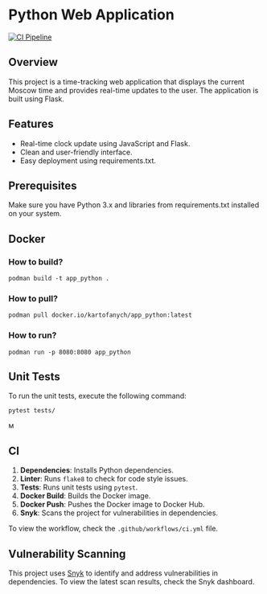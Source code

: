 # Python Web Application
[![CI Pipeline](https://github.com/Kartofanych/S25-core-course-labs/actions/workflows/ci.yml/badge.svg?branch=master)](https://github.com/Kartofanych/S25-core-course-labs/actions/workflows/ci.yml)

## Overview

This project is a time-tracking web application that displays the current Moscow time and provides real-time updates to
the user. The application is built using Flask.

## Features

- Real-time clock update using JavaScript and Flask.
- Clean and user-friendly interface.
- Easy deployment using requirements.txt.

## Prerequisites

Make sure you have Python 3.x and libraries from requirements.txt installed on your system.

## Docker

### How to build?
```
podman build -t app_python .
```

### How to pull?
```
podman pull docker.io/kartofanych/app_python:latest
```
   
### How to run?
```
podman run -p 8080:8080 app_python
```

## Unit Tests

To run the unit tests, execute the following command:
```
pytest tests/
```
м
## CI

1. **Dependencies**: Installs Python dependencies.
2. **Linter**: Runs `flake8` to check for code style issues.
3. **Tests**: Runs unit tests using `pytest`.
4. **Docker Build**: Builds the Docker image.
5. **Docker Push**: Pushes the Docker image to Docker Hub.
6. **Snyk**: Scans the project for vulnerabilities in dependencies.

To view the workflow, check the `.github/workflows/ci.yml` file.

## Vulnerability Scanning

This project uses [Snyk](https://snyk.io/) to identify and address vulnerabilities in dependencies. To view the latest scan results, check the Snyk dashboard.